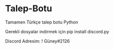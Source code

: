 # Talep-Botu
Tamamen Türkçe talep botu Python


Gerekli dosyalar indirmek için
pip install discord.py

Discord Adresim: ! Güney#2126

